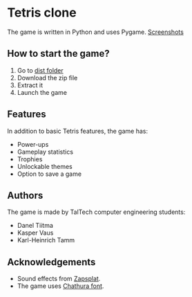 # Tetris clone
The game is written in Python and uses Pygame.
[Screenshots](https://imgur.com/a/pFqTziL)

## How to start the game?
1. Go to [dist folder](https://github.com/karltamm/Tetris/tree/main/dist)
2. Download the zip file
3. Extract it
4. Launch the game

## Features
In addition to basic Tetris features, the game has:
* Power-ups
* Gameplay statistics
* Trophies
* Unlockable themes
* Option to save a game

## Authors
The game is made by TalTech computer engineering students:
* Danel Tiitma
* Kasper Vaus
* Karl-Heinrich Tamm

## Acknowledgements
* Sound effects from [Zapsplat](https://www.zapsplat.com).
* The game uses [Chathura font](https://github.com/appajid/Chathura).